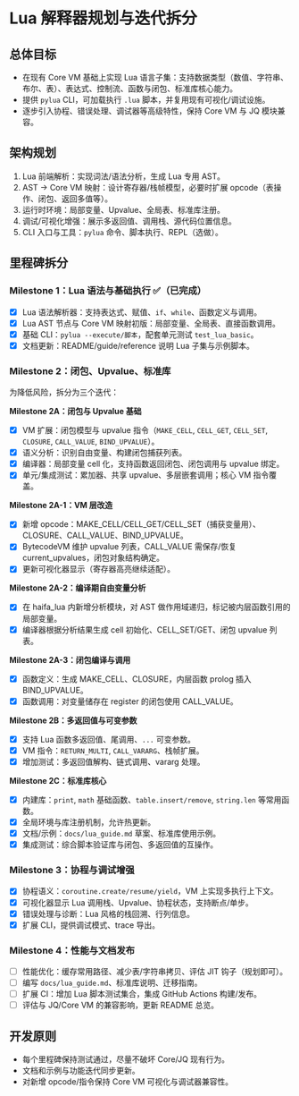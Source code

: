 
# Lua 解释器规划与迭代拆分

## 总体目标
- 在现有 Core VM 基础上实现 Lua 语言子集：支持数据类型（数值、字符串、布尔、表）、表达式、控制流、函数与闭包、标准库核心能力。
- 提供 `pylua` CLI，可加载执行 `.lua` 脚本，并复用现有可视化/调试设施。
- 逐步引入协程、错误处理、调试器等高级特性，保持 Core VM 与 JQ 模块兼容。

## 架构规划
1. Lua 前端解析：实现词法/语法分析，生成 Lua 专用 AST。
2. AST → Core VM 映射：设计寄存器/栈帧模型，必要时扩展 opcode（表操作、闭包、返回多值等）。
3. 运行时环境：局部变量、Upvalue、全局表、标准库注册。
4. 调试/可视化增强：展示多返回值、调用栈、源代码位置信息。
5. CLI 入口与工具：`pylua` 命令、脚本执行、REPL（选做）。

## 里程碑拆分

### Milestone 1：Lua 语法与基础执行 ✅（已完成）
- [x] Lua 语法解析器：支持表达式、赋值、`if`、`while`、函数定义与调用。
- [x] Lua AST 节点与 Core VM 映射初版：局部变量、全局表、直接函数调用。
- [x] 基础 CLI：`pylua --execute/脚本`，配套单元测试 `test_lua_basic`。
- [x] 文档更新：README/guide/reference 说明 Lua 子集与示例脚本。

### Milestone 2：闭包、Upvalue、标准库

为降低风险，拆分为三个迭代：

**Milestone 2A：闭包与 Upvalue 基础**
- [x] VM 扩展：闭包模型与 upvalue 指令（`MAKE_CELL`, `CELL_GET`, `CELL_SET`, `CLOSURE`, `CALL_VALUE`, `BIND_UPVALUE`）。
- [x] 语义分析：识别自由变量、构建闭包捕获列表。
- [x] 编译器：局部变量 cell 化，支持函数返回闭包、闭包调用与 upvalue 绑定。
- [x] 单元/集成测试：累加器、共享 upvalue、多层嵌套调用；核心 VM 指令覆盖。

**Milestone 2A-1：VM 层改造**
- [x] 新增 opcode：MAKE_CELL/CELL_GET/CELL_SET（捕获变量用）、CLOSURE、CALL_VALUE、BIND_UPVALUE。
- [x] BytecodeVM 维护 upvalue 列表，CALL_VALUE 需保存/恢复 current_upvalues，闭包对象结构确定。
- [x] 更新可视化器显示（寄存器高亮继续适配）。

**Milestone 2A-2：编译期自由变量分析**
- [x] 在 haifa_lua 内新增分析模块，对 AST 做作用域递归，标记被内层函数引用的局部变量。
- [x] 编译器根据分析结果生成 cell 初始化、CELL_SET/GET、闭包 upvalue 列表。

**Milestone 2A-3：闭包编译与调用** 
- [x] 函数定义：生成 MAKE_CELL、CLOSURE，内层函数 prolog 插入 BIND_UPVALUE。
- [x] 函数调用：对变量储存在 register 的闭包使用 CALL_VALUE。

**Milestone 2B：多返回值与可变参数**
- [x] 支持 Lua 函数多返回值、尾调用、`...` 可变参数。
- [x] VM 指令：`RETURN_MULTI`, `CALL_VARARG`、栈帧扩展。
- [x] 增加测试：多返回值解构、链式调用、vararg 处理。

**Milestone 2C：标准库核心**
- [x] 内建库：`print`, `math` 基础函数、`table.insert/remove`, `string.len` 等常用函数。
- [x] 全局环境与库注册机制，允许热更新。
- [x] 文档/示例：`docs/lua_guide.md` 草案、标准库使用示例。
- [x] 集成测试：综合脚本验证库与闭包、多返回值的互操作。

### Milestone 3：协程与调试增强
- [x] 协程语义：`coroutine.create/resume/yield`，VM 上实现多执行上下文。
- [x] 可视化器显示 Lua 调用栈、Upvalue、协程状态，支持断点/单步。
- [x] 错误处理与诊断：Lua 风格的栈回溯、行列信息。
- [x] 扩展 CLI，提供调试模式、trace 导出。

### Milestone 4：性能与文档发布
- [ ] 性能优化：缓存常用路径、减少表/字符串拷贝、评估 JIT 钩子（规划即可）。
- [ ] 编写 `docs/lua_guide.md`、标准库说明、迁移指南。
- [ ] 扩展 CI：增加 Lua 脚本测试集合，集成 GitHub Actions 构建/发布。
- [ ] 评估与 JQ/Core VM 的兼容影响，更新 README 总览。

## 开发原则
- 每个里程碑保持测试通过，尽量不破坏 Core/JQ 现有行为。
- 文档和示例与功能迭代同步更新。
- 对新增 opcode/指令保持 Core VM 可视化与调试器兼容性。

